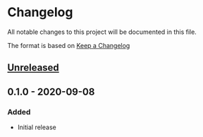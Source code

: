 # Changelog
All notable changes to this project will be documented in this file.

The format is based on [Keep a Changelog](http://keepachangelog.com/en/1.0.0/)

## [Unreleased]

## 0.1.0 - 2020-09-08
### Added
* Initial release

[Unreleased]: https://github.com/nwtgck/specit-rust/compare/v0.1.0...HEAD
